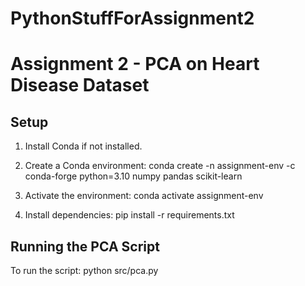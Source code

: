 # PythonStuffForAssignment2
# Assignment 2 - PCA on Heart Disease Dataset

## Setup
1. Install Conda if not installed.
2. Create a Conda environment:
conda create -n assignment-env -c conda-forge python=3.10 numpy pandas scikit-learn

3. Activate the environment:
conda activate assignment-env

4. Install dependencies:
pip install -r requirements.txt

## Running the PCA Script
To run the script:
python src/pca.py